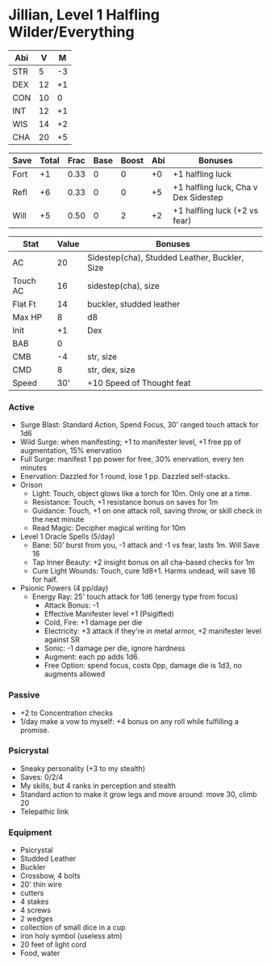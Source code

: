# Jillian, Level 1 Halfling Wilder/Everything

Abi | V  | M
----|----|---
STR | 5  | -3
DEX | 12 | +1
CON | 10 |  0
INT | 12 | +1
WIS | 14 | +2
CHA | 20 | +5

Save | Total | Frac | Base | Boost | Abi | Bonuses
-----|-------|------|------|-------|-----|--------
Fort |  +1   | 0.33 |  0   |   0   | +0  | +1 halfling luck
Refl |  +6   | 0.33 |  0   |   0   | +5  | +1 halfling luck, Cha v Dex Sidestep
Will |  +5   | 0.50 |  0   |   2   | +2  | +1 halfling luck (+2 vs fear)

Stat    | Value       | Bonuses
--------|-------------|---------
AC      | 20          | Sidestep(cha), Studded Leather, Buckler, Size
Touch AC| 16          | sidestep(cha), size
Flat Ft | 14          | buckler, studded leather
Max HP  | 8           | d8
Init    | +1          | Dex
BAB     | 0           |
CMB     | -4          | str, size
CMD     | 8           | str, dex, size
Speed   | 30'         | +10 Speed of Thought feat

### Active
* Surge Blast: Standard Action, Spend Focus, 30' ranged touch attack for 1d6
* Wild Surge: when manifesting; +1 to manifester level, +1 free pp of augmentation, 15% enervation
* Full Surge: manifest 1 pp power for free, 30% enervation, every ten minutes
* Enervation: Dazzled for 1 round, lose 1 pp. Dazzled self-stacks.
* Orison
  - Light: Touch, object glows like a torch for 10m. Only one at a time.
  - Resistance: Touch, +1 resistance bonus on saves for 1m
  - Guidance: Touch, +1 on one attack roll, saving throw, or skill check in the next minute
  - Read Magic: Decipher magical writing for 10m
* Level 1 Oracle Spells (5/day)
  - Bane: 50' burst from you, -1 attack and -1 vs fear, lasts 1m. Will Save 16
  - Tap Inner Beauty: +2 insight bonus on all cha-based checks for 1m
  - Cure Light Wounds: Touch, cure 1d8+1. Harms undead, will save 16 for half.
* Psionic Powers (4 pp/day)
  - Energy Ray: 25' touch attack for 1d6 (energy type from focus)
    * Attack Bonus: -1
    * Effective Manifester level +1 (Psigifted)
    * Cold, Fire: +1 damage per die
    * Electricity: +3 attack if they're in metal armor, +2 manifester level against SR
    * Sonic: -1 damage per die, ignore hardness
    * Augment: each pp adds 1d6.
    * Free Option: spend focus, costs 0pp, damage die is 1d3, no augments allowed

### Passive
* +2 to Concentration checks
* 1/day make a vow to myself: +4 bonus on any roll while fulfilling a promise.

### Psicrystal
* Sneaky personality (+3 to my stealth)
* Saves: 0/2/4
* My skills, but 4 ranks in perception and stealth
* Standard action to make it grow legs and move around: move 30, climb 20
* Telepathic link

### Equipment
* Psicrystal
* Studded Leather
* Buckler
* Crossbow, 4 bolts
* 20' thin wire
* cutters
* 4 stakes
* 4 screws
* 2 wedges
* collection of small dice in a cup
* iron holy symbol (useless atm)
* 20 feet of light cord
* Food, water
